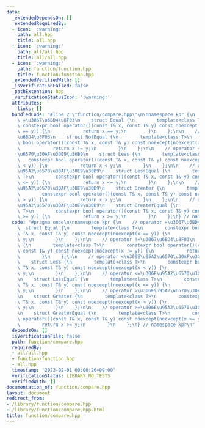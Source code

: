 ```yaml
---
data:
  _extendedDependsOn: []
  _extendedRequiredBy:
  - icon: ':warning:'
    path: all.hpp
    title: all.hpp
  - icon: ':warning:'
    path: all/all.hpp
    title: all/all.hpp
  - icon: ':warning:'
    path: function/function.hpp
    title: function/function.hpp
  _extendedVerifiedWith: []
  _isVerificationFailed: false
  _pathExtension: hpp
  _verificationStatusIcon: ':warning:'
  attributes:
    links: []
  bundledCode: "#line 2 \"function/compare.hpp\"\n\nnamespace kpr {\n    // operator\
    \ =\u3067\u6BD4\u8F03\n    struct Equal {\n        template<class T>\n       \
    \ constexpr bool operator()(const T& x, const T& y) const noexcept(noexcept(x\
    \ == y)) {\n            return x == y;\n        }\n    };\n\n    // operator !=\u3067\
    \u6BD4\u8F03\n    struct NotEqual {\n        template<class T>\n        constexpr\
    \ bool operator()(const T& x, const T& y) const noexcept(noexcept(x != y)) {\n\
    \            return x != y;\n        }\n    };\n\n    // operator <\u306E\u95A2\
    \u6570\u30AF\u30E9\u30B9\n    struct Less {\n        template<class T>\n     \
    \   constexpr bool operator()(const T& x, const T& y) const noexcept(noexcept(x\
    \ < y)) {\n            return x < y;\n        }\n    };\n\n    // operator <=\u306E\
    \u95A2\u6570\u30AF\u30E9\u30B9\n    struct LessEqual {\n        template<class\
    \ T>\n        constexpr bool operator()(const T& x, const T& y) const noexcept(noexcept(x\
    \ <= y)) {\n            return x <= y;\n        }\n    };\n\n    // operator >\u306E\
    \u95A2\u6570\u30AF\u30E9\u30B9\n    struct Greater {\n        template<class T>\n\
    \        constexpr bool operator()(const T& x, const T& y) const noexcept(noexcept(x\
    \ > y)) {\n            return x > y;\n        }\n    };\n\n    // operator >=\u306E\
    \u95A2\u6570\u30AF\u30E9\u30B9\n    struct GreaterEqual {\n        template<class\
    \ T>\n        constexpr bool operator()(const T& x, const T& y) const noexcept(noexcept(x\
    \ >= y)) {\n            return x >= y;\n        }\n    };\n} // namespace kpr\n"
  code: "#pragma once\n\nnamespace kpr {\n    // operator =\u3067\u6BD4\u8F03\n  \
    \  struct Equal {\n        template<class T>\n        constexpr bool operator()(const\
    \ T& x, const T& y) const noexcept(noexcept(x == y)) {\n            return x ==\
    \ y;\n        }\n    };\n\n    // operator !=\u3067\u6BD4\u8F03\n    struct NotEqual\
    \ {\n        template<class T>\n        constexpr bool operator()(const T& x,\
    \ const T& y) const noexcept(noexcept(x != y)) {\n            return x != y;\n\
    \        }\n    };\n\n    // operator <\u306E\u95A2\u6570\u30AF\u30E9\u30B9\n\
    \    struct Less {\n        template<class T>\n        constexpr bool operator()(const\
    \ T& x, const T& y) const noexcept(noexcept(x < y)) {\n            return x <\
    \ y;\n        }\n    };\n\n    // operator <=\u306E\u95A2\u6570\u30AF\u30E9\u30B9\
    \n    struct LessEqual {\n        template<class T>\n        constexpr bool operator()(const\
    \ T& x, const T& y) const noexcept(noexcept(x <= y)) {\n            return x <=\
    \ y;\n        }\n    };\n\n    // operator >\u306E\u95A2\u6570\u30AF\u30E9\u30B9\
    \n    struct Greater {\n        template<class T>\n        constexpr bool operator()(const\
    \ T& x, const T& y) const noexcept(noexcept(x > y)) {\n            return x >\
    \ y;\n        }\n    };\n\n    // operator >=\u306E\u95A2\u6570\u30AF\u30E9\u30B9\
    \n    struct GreaterEqual {\n        template<class T>\n        constexpr bool\
    \ operator()(const T& x, const T& y) const noexcept(noexcept(x >= y)) {\n    \
    \        return x >= y;\n        }\n    };\n} // namespace kpr\n"
  dependsOn: []
  isVerificationFile: false
  path: function/compare.hpp
  requiredBy:
  - all/all.hpp
  - function/function.hpp
  - all.hpp
  timestamp: '2023-02-01 00:00:26+09:00'
  verificationStatus: LIBRARY_NO_TESTS
  verifiedWith: []
documentation_of: function/compare.hpp
layout: document
redirect_from:
- /library/function/compare.hpp
- /library/function/compare.hpp.html
title: function/compare.hpp
---
```

